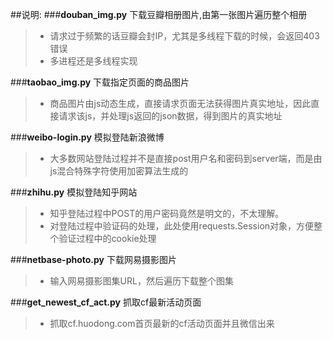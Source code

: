 ##说明:
###**douban_img.py**	下载豆瓣相册图片,由第一张图片遍历整个相册
> * 请求过于频繁的话豆瓣会封IP，尤其是多线程下载的时候，会返回403错误
> * 多进程还是多线程实现

###**taobao_img.py**	下载指定页面的商品图片
> * 商品图片由js动态生成，直接请求页面无法获得图片真实地址，因此直接请求该js，并处理js返回的json数据，得到图片的真实地址

###**weibo-login.py**	模拟登陆新浪微博
> * 大多数网站登陆过程并不是直接post用户名和密码到server端，而是由js混合特殊字符使用加密算法生成的

###**zhihu.py**	模拟登陆知乎网站
> * 知乎登陆过程中POST的用户密码竟然是明文的，不太理解。
> * 对登陆过程中验证码的处理，此处使用requests.Session对象，方便整个验证过程中的cookie处理

###**netbase-photo.py** 下载网易摄影图片
> * 输入网易摄影图集URL，然后遍历下载整个图集

###**get_newest_cf_act.py**  抓取cf最新活动页面
> * 抓取cf.huodong.com首页最新的cf活动页面并且微信出来

